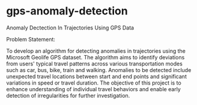 # gps-anomaly-detection
Anomaly Dectection In Trajectories Using GPS Data

Problem Statement:

To develop an algorithm for detecting anomalies in trajectories using the Microsoft Geolife GPS dataset. The algorithm aims to identify deviations from users' typical travel patterns across various transportation modes such as car, bus, bike, train and walking. Anomalies to be detected include unexpected travel locations between start and end points and significant variations in speed or travel duration. The objective of this project is to enhance understanding of individual travel behaviors and enable early detection of irregularities for further investigation.
